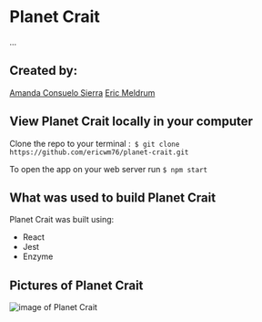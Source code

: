# Planet Crait

...

## Created by:
[Amanda Consuelo Sierra](https://github.com/Asilo5)
[Eric Meldrum](https://github.com/ericwm76)

## View Planet Crait locally in your computer

Clone the repo to your terminal :``` $ git clone https://github.com/ericwm76/planet-crait.git```

To open the app on your web server run ``` $ npm start ```

## What was used to build Planet Crait

Planet Crait was built using:
  - React
  - Jest
  - Enzyme
  
## Pictures of Planet Crait

![image of Planet Crait]()
